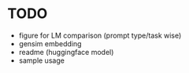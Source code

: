 # TODO
- figure for LM comparison (prompt type/task wise)
- gensim embedding
- readme (huggingface model)
- sample usage



